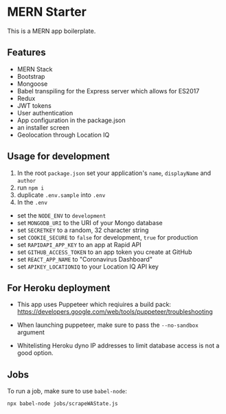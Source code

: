 # MERN Starter

This is a MERN app boilerplate.

## Features

- MERN Stack
- Bootstrap
- Mongoose
- Babel transpiling for the Express server which allows for ES2017
- Redux
- JWT tokens
- User authentication
- App configuration in the package.json
- an installer screen
- Geolocation through Location IQ

## Usage for development

1. In the root `package.json` set your application's `name`, `displayName` and `author`
1. run `npm i`
1. duplicate `.env.sample` into `.env`
1. In the `.env`

- set the `NODE_ENV` to `development`
- set `MONGODB_URI` to the URI of your Mongo database
- set `SECRETKEY` to a random, 32 character string
- set `COOKIE_SECURE` to `false` for development, `true` for production
- set `RAPIDAPI_APP_KEY` to an app at Rapid API
- set `GITHUB_ACCESS_TOKEN` to an app token you create at GitHub
- set `REACT_APP_NAME` to "Coronavirus Dashboard"
- set `APIKEY_LOCATIONIQ` to your Location IQ API key

## For Heroku deployment

- This app uses Puppeteer which reqiuires a build pack:
  https://developers.google.com/web/tools/puppeteer/troubleshooting

- When launching puppeteer, make sure to pass the `--no-sandbox` argument

- Whitelisting Heroku dyno IP addresses to limit database access is not a good option.

## Jobs

To run a job, make sure to use `babel-node`:

```bash
npx babel-node jobs/scrapeWAState.js
```
